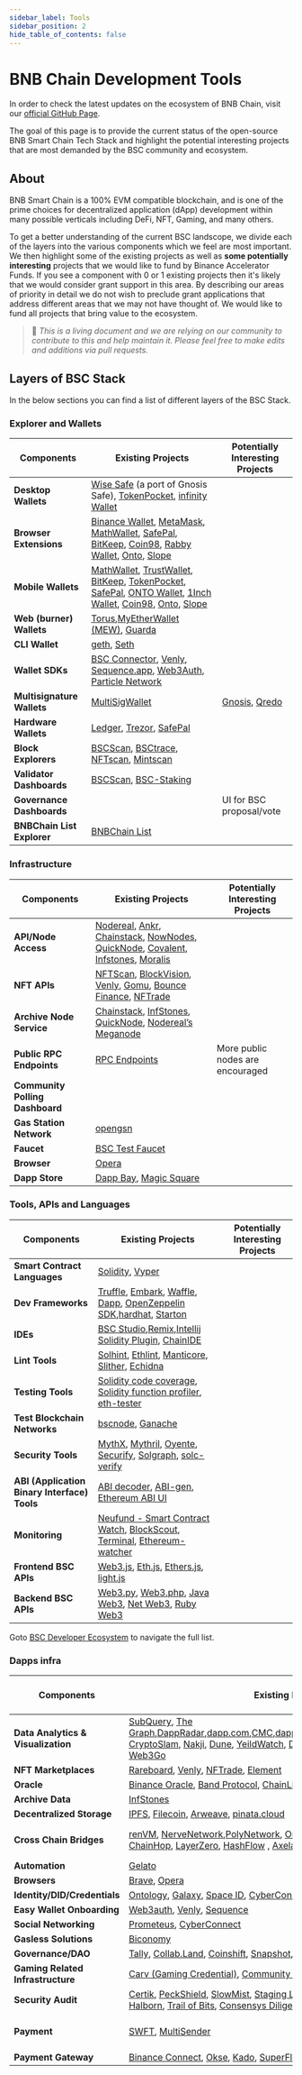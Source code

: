 ```yaml
---
sidebar_label: Tools 
sidebar_position: 2
hide_table_of_contents: false
---
```


# BNB Chain Development Tools

In order to check the latest updates on the ecosystem of BNB Chain, visit our [official GitHub Page](https://github.com/bnb-chain/bsc-ecosystem).

The goal of this page is to provide the current status of the open-source BNB Smart Chain Tech Stack and highlight the potential interesting projects that are most demanded by the BSC community and ecosystem.  

## About
BNB Smart Chain is a 100% EVM compatible blockchain, and is one of the prime choices for decentralized application (dApp) development within many possible verticals including DeFi, NFT, Gaming, and many others.

To get a better understanding of the current BSC landscope, we divide each of the layers into the various components which we feel are most important. We then highlight some of the existing projects as well as **some potentially interesting** projects that we would like to fund by Binance Accelerator Funds. If you see a component with 0 or 1 existing projects then it's likely that we would consider grant support in this area. By describing our areas of priority in detail we do not wish to preclude grant applications that address different areas that we may not have thought of. We would like to fund all projects that bring value to the ecosystem.

>📝 _This is a living document and we are relying on our community to contribute to this and help maintain it. Please feel free to make edits and additions via pull requests._

## Layers of BSC Stack

In the below sections you can find a list of different layers of the BSC Stack.

### Explorer and Wallets

| **Components** | **Existing Projects** | **Potentially Interesting Projects**
|-|-|-
| **Desktop Wallets** | [Wise Safe](https://smart-binance.portonvictor.org/) (a port of Gnosis Safe), [TokenPocket](https://www.tokenpocket.pro/en/download/pc), [infinity Wallet](https://infinitywallet.io/download/)
| **Browser Extensions** | [Binance Wallet](https://chrome.google.com/webstore/detail/binance-chain-wallet/fhbohimaelbohpjbbldcngcnapndodjp), [MetaMask](https://metamask.io/), [MathWallet](https://mathwallet.xyz/en/), [SafePal](https://www.safepal.io/), [BitKeep](https://bitkeep.com/), [Coin98](https://coin98.com/wallet), [Rabby Wallet](https://rabby.io/), [Onto](https://onto.app/), [Slope](https://slope.finance/)
| **Mobile Wallets** |  [MathWallet](https://mathwallet.xyz/en/), [TrustWallet](https://trustwallet.com/), [BitKeep](https://bitkeep.com/), [TokenPocket](https://www.tokenpocket.pro/), [SafePal](https://www.safepal.io/), [ONTO Wallet](https://www.onto.app/en), [1Inch Wallet](https://1inch.io/wallet/), [Coin98](https://coin98.com/wallet), [Onto](https://onto.app/), [Slope](https://slope.finance/)
| **Web (burner) Wallets**| [Torus](https://toruswallet.io/),[MyEtherWallet (MEW)](https://www.myetherwallet.com/), [Guarda](https://guarda.com/coins/binance-coin-wallet/)
| **CLI Wallet** | [geth](https://github.com/bnb-chain/bsc), [Seth](https://github.com/dapphub/dapptools/tree/master/src/seth)
| **Wallet SDKs** | [BSC Connector](https://github.com/aragon/use-wallet/tree/master/examples), [Venly](https://www.venly.io/product-wallet), [Sequence.app](https://sequence.app/), [Web3Auth](https://web3auth.io/), [Particle Network](https://particle.network/)
| **Multisignature Wallets** | [MultiSigWallet](https://github.com/gnosis/MultiSigWallet) | [Gnosis](https://gnosis-safe.io/), [Qredo](https://www.qredo.com/)
| **Hardware Wallets** | [Ledger](https://www.ledger.com/ethereum-wallet), [Trezor](https://trezor.io/), [SafePal](https://safepal.io/)
| **Block Explorers** | [BSCScan](https://bscscan.com/), [BSCtrace](https://bsctrace.com/), [NFTscan](https://bnb.nftscan.com/), [Mintscan](https://binance.mintscan.io/)
| **Validator Dashboards** | [BSCScan](https://bscscan.com/validatorset/), [BSC-Staking](https://www.binance.org/en/staking)
| **Governance Dashboards** | | UI for BSC proposal/vote
| **BNBChain List Explorer** | [BNBChain List](https://www.bnbchainlist.org/) 

### Infrastructure
| **Components** | **Existing Projects** | **Potentially Interesting Projects**
|-|-|-
| **API/Node Access** | [Nodereal](https://nodereal.io/), [Ankr](https://www.ankr.com/), [Chainstack](https://chainstack.com/build-better-with-binance-smart-chain/), [NowNodes](https://nownodes.io/blog/binance-smart-chain-an-introduction), [QuickNode](https://www.quicknode.com/), [Covalent](https://www.covalenthq.com/), [Infstones](https://infstones.com/), [Moralis](http://moralis.io/)
| **NFT APIs** | [NFTScan](https://bnb.nftscan.com/), [BlockVision](https://blockvision.org/), [Venly](https://www.venly.io/), [Gomu](https://www.gomu.co/), [Bounce Finance](https://bounce.finance/), [NFTrade](https://nftrade.com/)
| **Archive Node Service** | [Chainstack](https://chainstack.com/build-better-with-binance-smart-chain/), [InfStones](https://infstones.com/), [QuickNode](https://www.quicknode.com/), [Nodereal’s Meganode](https://docs.nodereal.io/nodereal/meganode/archive-node)
| **Public RPC Endpoints** | [RPC Endpoints](https://docs.bnbchain.org/docs/rpc)| More public nodes are encouraged
| **Community Polling Dashboard** | |
| **Gas Station Network** | [opengsn](https://opengsn.org/)
| **Faucet** | [BSC Test Faucet](https://testnet.bnbchain.org/faucet-smart)
| **Browser** | [Opera](https://www.opera.com/crypto/)
| **Dapp Store** | [Dapp Bay](https://dappbay.bnbchain.org/), [Magic Square](https://magicsquare.io/)


### Tools, APIs and Languages

| **Components** | **Existing Projects** | **Potentially Interesting Projects**
|-|-|-
| **Smart Contract Languages** | [Solidity](https://solidity.readthedocs.io/en/latest/), [Vyper](https://vyper.readthedocs.io/en/latest/)
| **Dev Frameworks** | [Truffle](https://trufflesuite.com/), [Embark](https://github.com/embark-framework/embark), [Waffle](https://getwaffle.io/), [Dapp](https://dapp.tools/dapp/), [OpenZeppelin SDK](https://openzeppelin.com/sdk/),[hardhat](https://hardhat.org/), [Starton](https://www.starton.io/)
| **IDEs** | [BSC Studio](https://github.com/ObsidianLabs/BSC-Studio),[Remix](https://remix.ethereum.org/),[Intellij Solidity Plugin](https://jetbrains.com/idea/), [ChainIDE](https://eth.chainide.com/project/welcome)
| **Lint Tools** | [Solhint](https://github.com/protofire/solhint), [Ethlint](https://github.com/duaraghav8/Ethlint), [Manticore](https://github.com/trailofbits/manticore), [Slither](https://github.com/crytic/slither), [Echidna](https://github.com/crytic/echidna)
| **Testing Tools** | [Solidity code coverage](https://github.com/0xProject/0x-monorepo/tree/development/packages/sol-coverage), [Solidity function profiler](https://github.com/EricR/sol-function-profiler), [eth-tester](https://github.com/ethereum/eth-tester)
| **Test Blockchain Networks** | [bscnode](https://docs.bnbchain.org/smart-chain/developer/fullnode.html), [Ganache](https://github.com/trufflesuite/ganache)
| **Security Tools** | [MythX](https://mythx.io/), [Mythril](https://github.com/ConsenSys/mythril), [Oyente](https://github.com/melonproject/oyente), [Securify](https://securify.chainsecurity.com/), [Solgraph](https://github.com/raineorshine/solgraph), [solc-verify](https://github.com/SRI-CSL/solidity/)
| **ABI (Application Binary Interface) Tools** | [ABI decoder](https://github.com/ConsenSys/abi-decoder), [ABI-gen](https://github.com/0xProject/0x-monorepo/tree/development/packages/abi-gen), [Ethereum ABI UI](https://github.com/hiddentao/ethereum-abi-ui)
| **Monitoring** | [Neufund - Smart Contract Watch](https://github.com/Neufund/smart-contract-watch), [BlockScout](https://github.com/poanetwork/blockscout), [Terminal](https://terminal.co/), [Ethereum-watcher](https://github.com/HydroProtocol/ethereum-watcher)
| **Frontend BSC APIs** | [Web3.js](https://github.com/ethereum/web3.js/), [Eth.js](https://github.com/ethjs), [Ethers.js](https://github.com/ethers-io/ethers.js/), [light.js](https://github.com/paritytech/js-libs/tree/master/packages/light.js)
| **Backend BSC APIs** | [Web3.py](https://github.com/ethereum/web3.py), [Web3.php](https://github.com/sc0Vu/web3.php), [Java Web3](https://github.com/web3j/web3j), [Net Web3](https://nethereum.com/), [Ruby Web3](https://github.com/EthWorks/ethereum.rb)

Goto [BSC Developer Ecosystem](https://github.com/bnb-chain/bsc-ecosystem/blob/master/BSC_Develop_Ecosystem.md) to navigate the full list.

### Dapps infra
| **Components** | **Existing Projects** | **Potentially Interesting Projects** |
|-|-|-|
| **Data Analytics & Visualization** | [SubQuery](https://subquery.network/), [The Graph](https://thegraph.com/en/),[DappRadar](https://dappradar.com/rankings/protocol/binance-smart-chain),[dapp.com](https://www.dapp.com/search_product?chain=BSC),[CMC](https://coinmarketcap.com/yield-farming/),[dapp.review](https://dapp.review/explore/bsc),[DefiStation](https://www.defistation.io/),[BitQuery](https://bitquery.io/),[PARSIQ](https://www.parsiq.io/), [CryptoSlam](https://cryptoslam.io/), [Nakji](https://nakji.network/), [Dune](http://dune.com/), [YeildWatch](https://www.yieldwatch.net/), [DeBank](http://debank.com/), [Bloxy](http://bloxy.info/), [Footprint Analytics](https://www.footprint.network/about), [Web3Go](https://web3go.xyz/)||
| **NFT Marketplaces** | [Rareboard](http://rareboard.com/), [Venly](https://www.venly.io/), [NFTrade](https://nftrade.com/), [Element](https://www.element.market/bsc)||
| **Oracle** | [Binance Oracle](https://oracle.binance.com/), [Band Protocol](https://bandprotocol.com/), [ChainLink](https://chain.link/), [Pyth](https://pyth.network/)||
| **Archive Data** |[InfStones](https://infstones.com/)||
| **Decentralized Storage** | [IPFS](https://ipfs.io/), [Filecoin](https://filecoin.io/build/), [Arweave](https://www.arweave.org/), [pinata.cloud](https://www.pinata.cloud/) ||
| **Cross Chain Bridges** | [renVM](https://renproject.io/), [NerveNetwork](https://nerve.network/),[PolyNetwork](https://www.poly.network/), [Orbit Bridge](https://bridge.orbitchain.io/), [Multichain](https://multichain.xyz/), [Celer cbridge](https://cbridge.celer.network/), [ChainHop](https://chainhop.exchange/), [LayerZero](https://layerzero.network/), [HashFlow](https://www.hashflow.com/) , [Axelar](https://axelar.network/)| Decentralized, trustless, Open Access|
| **Automation** | [Gelato](https://www.gelato.network/)||
| **Browsers** | [Brave](https://brave.com/), [Opera](https://www.opera.com/)||
| **Identity/DID/Credentials** | [Ontology](https://ont.io/), [Galaxy](https://galaxy.eco/), [Space ID](https://space.id/), [CyberConnect](https://cyberconnect.me/)||
| **Easy Wallet Onboarding**	| [Web3auth](https://web3auth.io/), [Venly](https://www.venly.io/), [Sequence](https://sequence.xyz/)||
| **Social Networking** | [Prometeus](https://prometeus.io/), [CyberConnect](https://cyberconnect.me/)||
| **Gasless Solutions** | [Biconomy](http://biconomy.io/)||
| **Governance/DAO** | [Tally](https://www.tally.xyz/), [Collab.Land](https://collab.land/), [Coinshift](https://coinshift.xyz/), [Snapshot](https://snapshot.org/#/), [HQ.xyz](https://www.hq.xyz/)||
| **Gaming Related Infrastructure** | [Carv (Gaming Credential)](https://carv.io/), [Community Gaming (Tournament)](https://www.communitygaming.io/), [GameSpace](https://game.space/)||
| **Security Audit** |	[Certik](https://www.certik.com/), [PeckShield](https://peckshield.com/), [SlowMist](https://www.slowmist.com/), [Staging Labs](https://www.staginglabs.io/), [Go+ / Plus](https://gopluslabs.io/), [Verichains](https://audit.verichains.io/), [HashDit](https://www.hashdit.io/), [Halborn](https://halborn.com/), [Trail of Bits](https://www.trailofbits.com/), [Consensys Diligence](https://consensys.net/diligence/), [Zokyo](https://www.zokyo.io/)||
| **Payment** | [SWFT](https://www.swft.pro/zh-pc/#/home), [MultiSender](https://multisender.app/) | [Celer Network](https://www.celer.network/), [Connext](https://connext.network/)|
| **Payment Gateway** | [Binance Connect](https://www.binancecnt.com/en), [Okse](https://okse.io/), [Kado](https://www.kado.money/), [SuperFluid](https://www.superfluid.finance/home), [Pip](https://www.getpip.com/), [Bifinity](https://bifinity.com), [MoonPay](https://www.moonpay.com/), [Transak](https://transak.com/)||
